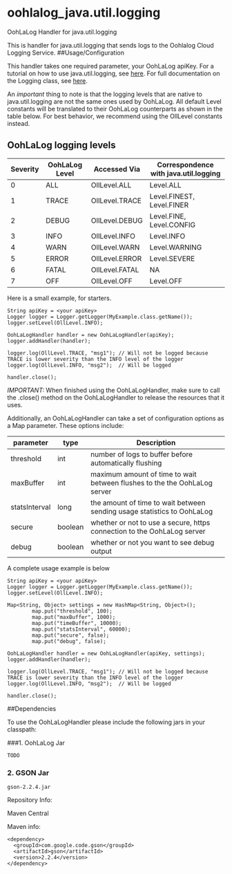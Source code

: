 oohlalog_java.util.logging
==========================

OohLaLog Handler for java.util.logging


This is handler for java.util.logging that sends logs to the Oohlalog Cloud Logging Service. 
##Usage/Configuration

This handler takes one required parameter, your OohLaLog apiKey.  For a tutorial on how to use java.util.logging, see [here][0].  For full documentation on the Logging class, see [here][1].  

An *important* thing to note is that the logging levels that are native to java.util.logging are not the same ones used by OohLaLog.  All default Level constants will be translated to their OohLaLog counterparts as shown in the table below. 
For best behavior, we recommend using the OllLevel constants instead.

OohLaLog logging levels
-------------------------

| Severity     | OohLaLog Level | Accessed Via     | Correspondence with java.util.logging |
| ------------ | -------------- | ---------------- | ------------------------------------- |
| 0            | ALL            | OllLevel.ALL     | Level.ALL                             |
| 1            | TRACE          | OllLevel.TRACE   | Level.FINEST, Level.FINER             |
| 2            | DEBUG          | OllLevel.DEBUG   | Level.FINE, Level.CONFIG              |
| 3            | INFO           | OllLevel.INFO    | Level.INFO                            |
| 4            | WARN           | OllLevel.WARN    | Level.WARNING                         |
| 5            | ERROR          | OllLevel.ERROR   | Level.SEVERE                          |
| 6            | FATAL          | OllLevel.FATAL   |  NA                                   |
| 7            | OFF            | OllLevel.OFF     | Level.OFF                             |

Here is a small example, for starters.
```
String apiKey = <your apiKey>
Logger logger = Logger.getLogger(MyExample.class.getName());
logger.setLevel(OllLevel.INFO);

OohLaLogHandler handler = new OohLaLogHandler(apiKey);
logger.addHandler(handler);

logger.log(OllLevel.TRACE, "msg1"); // Will not be logged because TRACE is lower severity than the INFO level of the logger
logger.log(OllLevel.INFO, "msg2");  // Will be logged

handler.close();
```
*IMPORTANT:* When finished using the OohLaLogHandler, make sure to call the .close() method on the OohLaLogHandler to release the resources that it uses.

Additionally, an OohLaLogHandler can take a set of configuration options as a Map parameter.  These options include:

| parameter     | type           | Description                                                              | 
| ------------  | -------------- | ----------------                                                         | 
| threshold     | int            | number of logs to buffer before automatically flushing                   |
| maxBuffer     | int            | maximum amount of time to wait between flushes to the the OohLaLog server| 
| statsInterval | long           | the amount of time to wait between sending usage statistics to OohLaLog  | 
| secure        | boolean        |whether or not to use a secure, https connection to the OohLaLog server   | 
| debug         | boolean        |whether or not you want to see debug output                               |

A complete usage example is below
```
String apiKey = <your apiKey>
Logger logger = Logger.getLogger(MyExample.class.getName());
logger.setLevel(OllLevel.INFO);

Map<String, Object> settings = new HashMap<String, Object>();
		map.put("threshold", 100);
		map.put("maxBuffer", 1000);
		map.put("timeBuffer", 10000);
		map.put("statsInterval", 60000);
		map.put("secure", false);
		map.put("debug", false);

OohLaLogHandler handler = new OohLaLogHandler(apiKey, settings);
logger.addHandler(handler);

logger.log(OllLevel.TRACE, "msg1"); // Will not be logged because TRACE is lower severity than the INFO level of the logger
logger.log(OllLevel.INFO, "msg2");  // Will be logged

handler.close();
```
##Dependencies

To use the OohLaLogHandler please include the following jars in your classpath:

###1. OohLaLog Jar
```
TODO
```


### 2. GSON Jar
```
gson-2.2.4.jar
```
Repository Info:

Maven Central

Maven info:
```
<dependency>
  <groupId>com.google.code.gson</groupId>
  <artifactId>gson</artifactId>
  <version>2.2.4</version>
</dependency>
```
[0]:http://www.vogella.com/tutorials/Logging/article.html
[1]:http://docs.oracle.com/javase/7/docs/api/java/util/logging/package-summary.html
